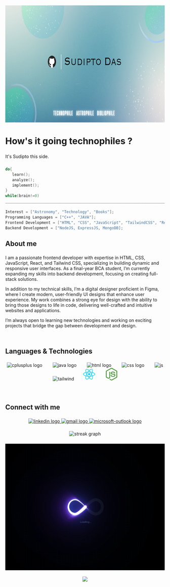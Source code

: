 
###

<div align="center">
  <img height="370" src="https://github.com/isudiptodas/isudiptodas/blob/main/Banner.png"  />
</div>

###

<h1 align="left">How's it going technophiles ?</h1>

###

<p align="left">It's Sudipto this side.</p>


###

``` c++
do{
   learn();
   analyze();
   implement();
}
while(brain!=0)
______________________________________________________________________________________________________________

Interest = ["Astronomy", "Technology", "Books"];
Programming Languages = ["C++", "JAVA"];
Frontend Development = ["HTML", "CSS", "JavaScript", "TailwindCSS", "ReactJS"];
Backend Development = ["NodeJS, ExpressJS, MongoDB];

```

###

<h2 align="left">About me</h2>

###

<p align="left"> 
I am a passionate frontend developer with expertise in HTML, CSS, JavaScript, React, and Tailwind CSS, specializing in building dynamic and responsive user interfaces. As a final-year BCA student, I’m currently expanding my skills into backend development, focusing on creating full-stack solutions.

In addition to my technical skills, I’m a digital designer proficient in Figma, where I create modern, user-friendly UI designs that enhance user experience. My work combines a strong eye for design with the ability to bring those designs to life in code, delivering well-crafted and intuitive websites and applications.

I’m always open to learning new technologies and working on exciting projects that bridge the gap between development and design.
 </p>

<br>

###


<h2 align="left">Languages & Technologies </h2>

###

<div align="left">
</div>

###

<div align="center">
  
  <img src="https://sdtimes.com/wp-content/uploads/2018/03/cpppp.png" height="40" alt="cplusplus logo"  />
  <img width="25" />
  <img src="https://cdn.jsdelivr.net/gh/devicons/devicon/icons/java/java-original.svg" height="40" alt="java logo"  />
  <img width="25" />
  <img src="https://cdn.jsdelivr.net/gh/devicons/devicon/icons/html5/html5-original.svg" height="40" alt="html logo"  />
  <img width="25" />
   <img src="https://logospng.org/download/css-3/logo-css-3-2048.png" height="40" alt="css logo"  />
  <img width="25" />
  <img src="https://logos-world.net/wp-content/uploads/2023/02/JavaScript-Emblem.png" height="40" alt="js" />
  <img width="25" />
  <img src="https://upload.wikimedia.org/wikipedia/commons/thumb/d/d5/Tailwind_CSS_Logo.svg/1024px-Tailwind_CSS_Logo.svg.png?20230715030042" height="30" alt="tailwind" />
  <img width="20" />
  <img src="https://github.com/isudiptodas/isudiptodas/blob/main/react.png" height="40" alt="react" />
  <img width="25" />
  <img src="https://github.com/isudiptodas/isudiptodas/blob/main/node-js.svg" height="40" alt="nodeJS" />
  <img width="25" />

</div>

###

<div align="center">    

</div>
<br>

###

<h2 align="left">Connect with me </h2>

###

<div align="center">
  <a href="https://www.linkedin.com/in/sudipto-das-386a33234?utm_source=share&utm_campaign=share_via&utm_content=profile&utm_medium=android_app" target="_blank">
    <img src="https://itcnet.gr/wp-content/uploads/2020/09/Linkedin-logo-on-transparent-Background-PNG-.png" height="40" alt="linkedin logo"  />
  </a>
  
  <a href="mailto:work.sudiptodas@gmail.com" target="_blank">
    <img src="https://iconape.com/wp-content/uploads/1/11/gmail-02.png" height="40" alt="gmail logo"  />
  </a>
  
  <a href="mailto:isudiptodas01@outlook.com" target="_blank">
    <img src="https://cdn.icon-icons.com/icons2/2397/PNG/512/microsoft_office_outlook_logo_icon_145721.png" height="40" alt="microsoft-outlook logo"  />
  </a>
  
</div>

###

<div align="center">
  <img src="https://streak-stats.demolab.com?user=isudiptodas&locale=en&mode=weekly&theme=tokyonight&hide_border=false&border_radius=5&order=1" height="150" alt="streak graph"  />
  <br>

</div>

###

<div align="center">
  <img height="400" src="https://github.com/isudiptodas/isudiptodas/blob/main/Github_Profile_README.gif"  />
</div>

<br>

<div align="center">
  <img src="https://visitor-badge.laobi.icu/badge?page_id=isudiptodas.isudiptodas&"  />
</div>

###

